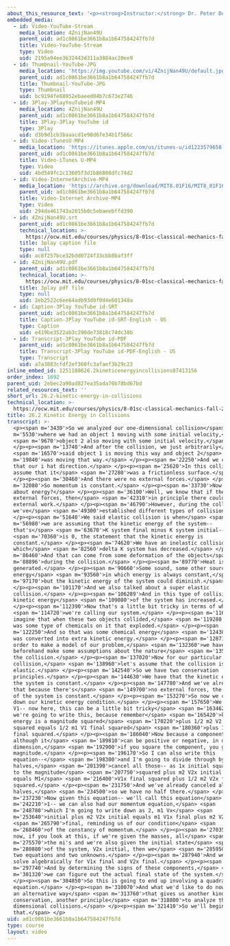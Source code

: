 ```yaml
---
about_this_resource_text: '<p><strong>Instructor:</strong> Dr. Peter Dourmashkin</p>'
embedded_media:
  - id: Video-YouTube-Stream
    media_location: 4ZnijNan49U
    parent_uid: ad1c0861be3661b8a1b647584247fb7d
    title: Video-YouTube-Stream
    type: Video
    uid: 2195a94ee3632443d311a3884ac20ee9
  - id: Thumbnail-YouTube-JPG
    media_location: 'https://img.youtube.com/vi/4ZnijNan49U/default.jpg'
    parent_uid: ad1c0861be3661b8a1b647584247fb7d
    title: Thumbnail-YouTube-JPG
    type: Thumbnail
    uid: bc9194fe88952ebaeed04b7c673e2746
  - id: 3Play-3PlayYouTubeid-MP4
    media_location: 4ZnijNan49U
    parent_uid: ad1c0861be3661b8a1b647584247fb7d
    title: 3Play-3Play YouTube id
    type: 3Play
    uid: d3b9d1cb3baaacd1e98d6fe34b1f566c
  - id: Video-iTunesU-MP4
    media_location: 'https://itunes.apple.com/us/itunes-u/id1223579658'
    parent_uid: ad1c0861be3661b8a1b647584247fb7d
    title: Video-iTunes U-MP4
    type: Video
    uid: 4bd549fc2c13605f3d1b86808dfc74d2
  - id: Video-InternetArchive-MP4
    media_location: 'https://archive.org/download/MIT8.01F16/MIT8_01F16_L26v02_360p.mp4'
    parent_uid: ad1c0861be3661b8a1b647584247fb7d
    title: Video-Internet Archive-MP4
    type: Video
    uid: 294da461743a2015b0c5ebaeebffd390
  - id: 4ZnijNan49U.srt
    parent_uid: ad1c0861be3661b8a1b647584247fb7d
    technical_location: >-
      https://ocw.mit.edu/courses/physics/8-01sc-classical-mechanics-fall-2016/week-9-collision-theory/26.2-kinetic-energy-in-collisions/26.2-kinetic-energy-in-collisions/4ZnijNan49U.srt
    title: 3play caption file
    type: null
    uid: ac8f257bce32bdd0724f33cbb8baf3ff
  - id: 4ZnijNan49U.pdf
    parent_uid: ad1c0861be3661b8a1b647584247fb7d
    technical_location: >-
      https://ocw.mit.edu/courses/physics/8-01sc-classical-mechanics-fall-2016/week-9-collision-theory/26.2-kinetic-energy-in-collisions/26.2-kinetic-energy-in-collisions/4ZnijNan49U.pdf
    title: 3play pdf file
    type: null
    uid: 2eb2522c6ee64adb93d0f0d4e601348a
  - id: Caption-3Play YouTube id-SRT
    parent_uid: ad1c0861be3661b8a1b647584247fb7d
    title: Caption-3Play YouTube id-SRT-English - US
    type: Caption
    uid: e419be3522ab3c290de73818c74dc38b
  - id: Transcript-3Play YouTube id-PDF
    parent_uid: ad1c0861be3661b8a1b647584247fb7d
    title: Transcript-3Play YouTube id-PDF-English - US
    type: Transcript
    uid: a7a3883cfdf2ef360fc3afaef3b29c23
inline_embed_id: 1251188626.2kineticenergyincollisions87413156
order_index: 1692
parent_uid: 2ebec2a90ad827ea35ada76b78bd67bd
related_resources_text: ''
short_url: 26.2-kinetic-energy-in-collisions
technical_location: >-
  https://ocw.mit.edu/courses/physics/8-01sc-classical-mechanics-fall-2016/week-9-collision-theory/26.2-kinetic-energy-in-collisions/26.2-kinetic-energy-in-collisions
title: 26.2 Kinetic Energy in Collisions
transcript: >-
  <p><span m='3430'>So we analyzed our one-dimensional collision</span> <span
  m='5530'>where we had an object 1 moving with some initial velocity,</span>
  <span m='9670'>object 2 also moving with some initial velocity.</span>
  </p><p><span m='13740'>And after the collision, we just arbitrarily</span>
  <span m='16570'>said object 1 is moving this way and object 2</span> <span
  m='19840'>was moving that way.</span> </p><p><span m='22250'>And we called
  that our i hat direction.</span> </p><p><span m='25620'>In this collision, we
  assume that it</span> <span m='27280'>was a frictionless surface.</span>
  </p><p><span m='30460'>And there were no external forces.</span> </p><p><span
  m='32080'>So momentum is constant.</span> </p><p><span m='33730'>Now what
  about energy?</span> </p><p><span m='36100'>Well, we know that if there is no
  external forces, then</span> <span m='42310'>in principle there could be no
  external work.</span> </p><p><span m='46790'>However, during the collision,
  we've</span> <span m='49300'>established different types of collisions.</span>
  </p><p><span m='51640'>We said elastic collision is when</span> <span
  m='56980'>we are assuming that the kinetic energy of the system--
  that's</span> <span m='63670'>K system final minus K system initial--</span>
  <span m='70360'>is 0, the statement that the kinetic energy is
  constant.</span> </p><p><span m='74620'>We have an inelastic collision in
  which</span> <span m='82560'>delta K system has decreased.</span> </p><p><span
  m='86460'>And that can come from some deformation of the objects</span> <span
  m='88896'>during the collision.</span> </p><p><span m='89770'>Heat is
  generated.</span> </p><p><span m='90660'>Some sound, some other source of
  energy</span> <span m='93560'>in which energy is always constant,</span> <span
  m='97170'>but the kinetic energy of the system could diminish.</span>
  </p><p><span m='101170'>And we also talked about a super elastic
  collision.</span> </p><p><span m='106289'>And in this type of collision, the
  kinetic energy</span> <span m='109080'>of the system has increased.</span>
  </p><p><span m='112390'>Now that's a little bit tricky in terms of what</span>
  <span m='114720'>we're calling our system.</span> </p><p><span m='116160'>But
  imagine that when these two objects collided,</span> <span m='119280'>there
  was some type of chemicals on it that exploded.</span> </p><p><span
  m='122250'>And so that was some chemical energy</span> <span m='124380'>that
  was converted into extra kinetic energy.</span> </p><p><span m='128710'>So in
  order to make a model of our problem,</span> <span m='132360'>we have to
  beforehand make some assumptions about the nature</span> <span m='135780'>of
  the collision.</span> </p><p><span m='137020'>Now for our particular
  collision,</span> <span m='138960'>let's assume that the collision is
  elastic.</span> </p><p><span m='142540'>So we have two conservation
  principles.</span> </p><p><span m='144630'>We have that the kinetic energy of
  the system is constant.</span> </p><p><span m='147780'>And we've already said
  that because there's</span> <span m='149700'>no external forces, the momentum
  of the system is constant.</span> </p><p><span m='153270'>So now we can write
  down our kinetic energy condition.</span> </p><p><span m='157650'>We have m1
  V1-- now here, this can be a little bit tricky</span> <span m='163462'>how
  we're going to write this, because remember</span> <span m='165420'>kinetic
  energy is a magnitude squared</span> <span m='170220'>plus 1/2 m2 V2 initial
  squared equals 1/2 m1 V1 final squared</span> <span m='180360'>plus 1/2 m2 V2
  final squared.</span> </p><p><span m='186040'>Now because a component,
  although it</span> <span m='189810'>can be positive or negative, in one
  dimension,</span> <span m='192900'>if you square the component, you get the
  magnitude.</span> </p><p><span m='196170'>So I can also write this
  equation--</span> <span m='198300'>and I'm going to divide through by the
  halves,</span> <span m='201390'>cancel all those-- as 1x initial squared equal
  to the magnitude</span> <span m='207750'>squared plus m2 V2x initial squared
  equals M1</span> <span m='216400'>V1x final squared plus 1/2 m2 V2x final
  squared.</span> </p><p><span m='231750'>And we've already canceled all the
  halves,</span> <span m='234500'>so we have no half there.</span> </p><p><span
  m='237230'>Now given this equation-- we'll call this equation</span> <span
  m='242210'>1-- we can also had our momentum equation,</span> <span
  m='248780'>which I'm going to write down as 2, m1 Vx</span> <span
  m='253640'>initial plus m2 V2x initial equals m1 V1x final plus m2 V2x</span>
  <span m='265790'>final, reminding us of our condition</span> <span
  m='268460'>of the constancy of momentum.</span> </p><p><span m='270350'>So
  now, if you look at this, if we're given the masses, all</span> <span
  m='275570'>the mi's and we're also given the initial state</span> <span
  m='280880'>of the system, V2x initial, then we</span> <span m='285950'>have
  two equations and two unknowns.</span> </p><p><span m='287940'>And we can
  solve algebraically for V1x final and V2x final.</span> </p><p><span
  m='297740'>And by determining the signs of these components,</span> <span
  m='301320'>we can figure out the actual final state of the system.</span>
  </p><p><span m='304850'>So this is going to end up involving a quadratic
  equation.</span> </p><p><span m='310070'>And what we'd like to do now is show
  an alternative way</span> <span m='313760'>that gives us another kind of
  conservation, another principle</span> <span m='318800'>to analyze these one
  dimensional collisions.</span> </p><p><span m='321410'>So we'll begin
  that.</span> </p>
uid: ad1c0861be3661b8a1b647584247fb7d
type: course
layout: video
---
```

